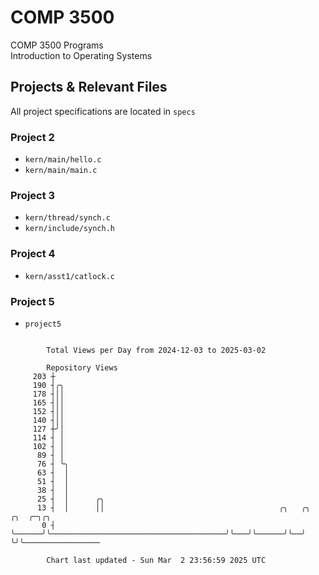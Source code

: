 # COMP 3500
COMP 3500 Programs  
Introduction to Operating Systems  
## Projects & Relevant Files
All project specifications are located in `specs`
### Project 2
- `kern/main/hello.c`
- `kern/main/main.c`
### Project 3
- `kern/thread/synch.c`
- `kern/include/synch.h`
### Project 4
- `kern/asst1/catlock.c`
### Project 5
- `project5`

```

        Total Views per Day from 2024-12-03 to 2025-03-02

        Repository Views
     203 ┼
     190 ┤╭╮
     178 ┤││
     165 ┤││
     152 ┤││
     140 ┤││
     127 ┼╯│
     114 ┤ │
     102 ┤ │
      89 ┤ │
      76 ┤ ╰╮
      63 ┤  │
      51 ┤  │
      38 ┤  │
      25 ┤  │      ╭╮
      13 ┤  │      ││                                       ╭╮   ╭╮      ╭╮  ╭─╮╭╮
       0 ┤  ╰──────╯╰───────────────────────────────────────╯╰───╯╰──────╯╰──╯ ╰╯╰─────────────────

        Chart last updated - Sun Mar  2 23:56:59 2025 UTC
        
```

